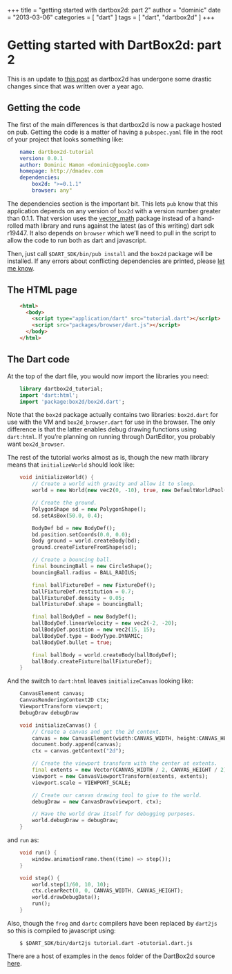 +++
title = "getting started with dartbox2d: part 2"
author = "dominic"
date = "2013-03-06"
categories = [
  "dart"
]
tags = [
  "dart",
  "dartbox2d"
]
+++

# Getting started with DartBox2d: part 2

This is an update to [this
post](/blog/getting-started-with-dartbox2d "Getting started with DartBox2d")
as dartbox2d has undergone some drastic changes since that was written
over a year ago.

## Getting the code

The first of the main differences is that dartbox2d is now a package hosted on
pub. Getting the code is a matter of having a `pubspec.yaml` file in the root of
your project that looks something like:

```yaml
    name: dartbox2d-tutorial
    version: 0.0.1
    author: Dominic Hamon <dominic@google.com>
    homepage: http://dmadev.com
    dependencies:
        box2d: ">=0.1.1"
        browser: any"
```

The dependencies section is the important bit. This lets `pub` know that this
application depends on any version of `box2d` with a version number greater than
0.1.1. That version uses the
[vector\_math](http://pub.dartlang.org/packages/vector_math) package instead of
a hand-rolled math library and runs against the latest (as of this writing) dart
sdk r19447. It also depends on `browser` which we’ll need to pull in the script
to allow the code to run both as dart and javascript.

Then, just call `$DART_SDK/bin/pub install` and the `box2d` package will be
installed. If any errors about conflicting dependencies are printed, please
[let me know](http://code.google.com/p/dartbox2d/issues/entry "New issue for DartBox2D").

## The HTML page

```html
    <html>
      <body>
        <script type="application/dart" src="tutorial.dart"></script>
        <script src="packages/browser/dart.js"></script>
      </body>
    </html>
```

## The Dart code

At the top of the dart file, you would now import the libraries you
need:

```dart
    library dartbox2d_tutorial;
    import 'dart:html';
    import 'package:box2d/box2d.dart';
```

Note that the `box2d` package actually contains two libraries: `box2d.dart` for
use with the VM and `box2d_browser.dart` for use in the browser. The only
difference is that the latter enables debug drawing functions using `dart:html`.
If you’re planning on running through DartEditor, you probably want
`box2d_browser`.

The rest of the tutorial works almost as is, though the new math library means
that `initializeWorld` should look like:

```dart
    void initializeWorld() {
        // Create a world with gravity and allow it to sleep.
        world = new World(new vec2(0, -10), true, new DefaultWorldPool());

        // Create the ground.
        PolygonShape sd = new PolygonShape();
        sd.setAsBox(50.0, 0.4);

        BodyDef bd = new BodyDef();
        bd.position.setCoords(0.0, 0.0);
        Body ground = world.createBody(bd);
        ground.createFixtureFromShape(sd);

        // Create a bouncing ball.
        final bouncingBall = new CircleShape();
        bouncingBall.radius = BALL_RADIUS;

        final ballFixtureDef = new FixtureDef();
        ballFixtureDef.restitution = 0.7;
        ballFixtureDef.density = 0.05;
        ballFixtureDef.shape = bouncingBall;

        final ballBodyDef = new BodyDef();
        ballBodyDef.linearVelocity = new vec2(-2, -20);
        ballBodyDef.position = new vec2(15, 15);
        ballBodyDef.type = BodyType.DYNAMIC;
        ballBodyDef.bullet = true;

        final ballBody = world.createBody(ballBodyDef);
        ballBody.createFixture(ballFixtureDef);
    }
```

And the switch to `dart:html` leaves `initializeCanvas` looking like:

```dart
    CanvasElement canvas;
    CanvasRenderingContext2D ctx;
    ViewportTransform viewport;
    DebugDraw debugDraw

    void initializeCanvas() {
        // Create a canvas and get the 2d context.
        canvas = new CanvasElement(width:CANVAS_WIDTH, height:CANVAS_HEIGHT);
        document.body.append(canvas);
        ctx = canvas.getContext("2d");

        // Create the viewport transform with the center at extents.
        final extents = new Vector(CANVAS_WIDTH / 2, CANVAS_HEIGHT / 2);
        viewport = new CanvasViewportTransform(extents, extents);
        viewport.scale = VIEWPORT_SCALE;

        // Create our canvas drawing tool to give to the world.
        debugDraw = new CanvasDraw(viewport, ctx);

        // Have the world draw itself for debugging purposes.
        world.debugDraw = debugDraw;
    }
```

and `run` as:

```dart
    void run() {
        window.animationFrame.then((time) => step());
    }

    void step() {
        world.step(1/60, 10, 10);
        ctx.clearRect(0, 0, CANVAS_WIDTH, CANVAS_HEIGHT);
        world.drawDebugData();
        run();
    }
```

Also, though the `frog` and `dartc` compilers have been replaced by `dart2js`
so this is compiled to javascript using:

```
    $ $DART_SDK/bin/dart2js tutorial.dart -otutorial.dart.js
```

There are a host of examples in the `demos` folder of the DartBox2d source
[here](http://code.google.com/p/dartbox2d/source/browse/#git%2Fexample%2Fdemos "DartBox2D demos").

